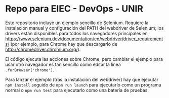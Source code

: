 # Repo para EIEC - DevOps - UNIR

Este repositorio incluye un ejemplo sencillo de Selenium. Requiere la instalación manual y configuración del PATH del webdriver de Selenium; los drivers están disponibles para todos los navegadores principales en https://www.selenium.dev/documentation/en/webdriver/driver_requirements/ (por ejemplo, para Chrome hay que descargarlo de http://chromedriver.chromium.org/).

El código ejecuta las acciones sobre Chrome, pero cambiar el ejemplo para usar otro navegador es tan sencillo como editar la línea `.forBrowser('chrome')`.

Para lanzar el ejemplo (tras la instalación del webdriver) hay que ejecutar `npm install` seguido de `npm run launch` para ejecutarlo como un programa normal o `npm run test` para ejecutarlo como una batería de pruebas.